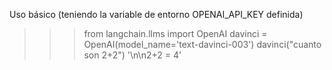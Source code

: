 Uso básico (teniendo la variable de entorno OPENAI_API_KEY definida)

>>> from langchain.llms import OpenAI
>>> davinci = OpenAI(model_name='text-davinci-003')
>>> davinci("cuanto son 2+2")
'\n\n2+2 = 4'
